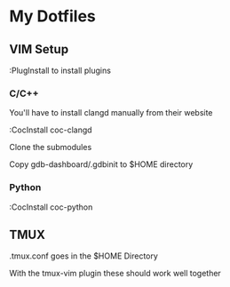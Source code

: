 # My Dotfiles


## VIM Setup
:PlugInstall to install plugins

### C/C++
You'll have to install clangd manually from their website

:CocInstall coc-clangd

Clone the submodules

Copy gdb-dashboard/.gdbinit to $HOME directory

### Python
:CocInstall coc-python

## TMUX
.tmux.conf goes in the $HOME Directory

With the tmux-vim plugin these should work well together
